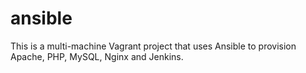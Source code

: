 # ansible
This is a multi-machine Vagrant project that uses Ansible to provision Apache, PHP, MySQL, Nginx and Jenkins.


